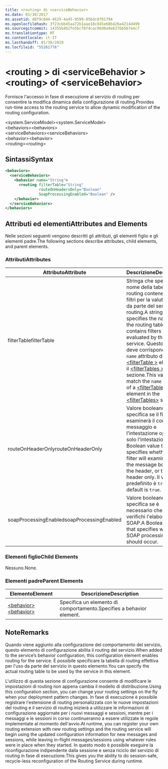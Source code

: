 ```yaml
---
title: <routing> di <serviceBehavior>
ms.date: 03/30/2017
ms.assetid: d8f9c844-4629-4a45-9599-856dc8f01794
ms.openlocfilehash: 3f23cbb45aa72b1aae18c845e68b426a4214d499
ms.sourcegitcommit: 14355b4b2fe5bcf874cac96d0a9e6376b567e4c7
ms.translationtype: MT
ms.contentlocale: it-IT
ms.lasthandoff: 01/30/2019
ms.locfileid: "55261776"
---
```

# <a name="routing-of-servicebehavior"></a><span data-ttu-id="5e913-102">\<routing > di \<serviceBehavior ></span><span class="sxs-lookup"><span data-stu-id="5e913-102">\<routing> of \<serviceBehavior></span></span>
<span data-ttu-id="5e913-103">Fornisce l'accesso in fase di esecuzione al servizio di routing per consentire la modifica dinamica della configurazione di routing.</span><span class="sxs-lookup"><span data-stu-id="5e913-103">Provides run-time access to the routing service to allow dynamic modification of the routing configuration.</span></span>  
  
 <span data-ttu-id="5e913-104">\<system.ServiceModel></span><span class="sxs-lookup"><span data-stu-id="5e913-104">\<system.ServiceModel></span></span>  
<span data-ttu-id="5e913-105">\<behaviors></span><span class="sxs-lookup"><span data-stu-id="5e913-105">\<behaviors></span></span>  
<span data-ttu-id="5e913-106">\<serviceBehaviors></span><span class="sxs-lookup"><span data-stu-id="5e913-106">\<serviceBehaviors></span></span>  
<span data-ttu-id="5e913-107">\<behavior></span><span class="sxs-lookup"><span data-stu-id="5e913-107">\<behavior></span></span>  
<span data-ttu-id="5e913-108">\<routing></span><span class="sxs-lookup"><span data-stu-id="5e913-108">\<routing></span></span>  
  
## <a name="syntax"></a><span data-ttu-id="5e913-109">Sintassi</span><span class="sxs-lookup"><span data-stu-id="5e913-109">Syntax</span></span>  
  
```xml  
<behaviors>
  <serviceBehaviors>
    <behavior name="String">
      <routing filterTable="String"
               routeOnHeadersOnly="Boolean"
               SoapProcessingEnabled="Boolean" />
    </behavior>
  </serviceBehaviors>
</behaviors>
```  
  
## <a name="attributes-and-elements"></a><span data-ttu-id="5e913-110">Attributi ed elementi</span><span class="sxs-lookup"><span data-stu-id="5e913-110">Attributes and Elements</span></span>  
 <span data-ttu-id="5e913-111">Nelle sezioni seguenti vengono descritti gli attributi, gli elementi figlio e gli elementi padre.</span><span class="sxs-lookup"><span data-stu-id="5e913-111">The following sections describe attributes, child elements, and parent elements.</span></span>  
  
### <a name="attributes"></a><span data-ttu-id="5e913-112">Attributi</span><span class="sxs-lookup"><span data-stu-id="5e913-112">Attributes</span></span>  
  
|<span data-ttu-id="5e913-113">Attributo</span><span class="sxs-lookup"><span data-stu-id="5e913-113">Attribute</span></span>|<span data-ttu-id="5e913-114">Descrizione</span><span class="sxs-lookup"><span data-stu-id="5e913-114">Description</span></span>|  
|---------------|-----------------|  
|<span data-ttu-id="5e913-115">filterTable</span><span class="sxs-lookup"><span data-stu-id="5e913-115">filterTable</span></span>|<span data-ttu-id="5e913-116">Stringa che specifica il nome della tabella di routing contenente i filtri per la valutazione da parte del servizio di routing.</span><span class="sxs-lookup"><span data-stu-id="5e913-116">A string that specifies the name of the routing table that contains filters to be evaluated by the routing service.</span></span> <span data-ttu-id="5e913-117">Questo valore deve corrispondere il `name` attributo di un [ \<filterTable >](../../../../../docs/framework/configure-apps/file-schema/wcf/filtertable.md) elemento il [ \<filterTables >](../../../../../docs/framework/configure-apps/file-schema/wcf/filtertables.md) sezione.</span><span class="sxs-lookup"><span data-stu-id="5e913-117">This value must match the `name` attribute of a [\<filterTable>](../../../../../docs/framework/configure-apps/file-schema/wcf/filtertable.md) element in the [\<filterTables>](../../../../../docs/framework/configure-apps/file-schema/wcf/filtertables.md) section.</span></span>|  
|<span data-ttu-id="5e913-118">routeOnHeaderOnly</span><span class="sxs-lookup"><span data-stu-id="5e913-118">routeOnHeaderOnly</span></span>|<span data-ttu-id="5e913-119">Valore booleano che specifica se il filtro esaminerà il corpo del messaggio e l'intestazione oppure solo l'intestazione.</span><span class="sxs-lookup"><span data-stu-id="5e913-119">A Boolean value that specifies whether the filter will examine both the message body and the header, or the header only.</span></span> <span data-ttu-id="5e913-120">Il valore predefinito è `true`.</span><span class="sxs-lookup"><span data-stu-id="5e913-120">The default is `true`.</span></span>|  
|<span data-ttu-id="5e913-121">soapProcessingEnabled</span><span class="sxs-lookup"><span data-stu-id="5e913-121">soapProcessingEnabled</span></span>|<span data-ttu-id="5e913-122">Valore booleano che specifica se è necessario che si verifichi l'elaborazione SOAP.</span><span class="sxs-lookup"><span data-stu-id="5e913-122">A Boolean value that specifies whether SOAP processing should occur.</span></span>|  
  
### <a name="child-elements"></a><span data-ttu-id="5e913-123">Elementi figlio</span><span class="sxs-lookup"><span data-stu-id="5e913-123">Child Elements</span></span>  
 <span data-ttu-id="5e913-124">Nessuno.</span><span class="sxs-lookup"><span data-stu-id="5e913-124">None.</span></span>  
  
### <a name="parent-elements"></a><span data-ttu-id="5e913-125">Elementi padre</span><span class="sxs-lookup"><span data-stu-id="5e913-125">Parent Elements</span></span>  
  
|<span data-ttu-id="5e913-126">Elemento</span><span class="sxs-lookup"><span data-stu-id="5e913-126">Element</span></span>|<span data-ttu-id="5e913-127">Descrizione</span><span class="sxs-lookup"><span data-stu-id="5e913-127">Description</span></span>|  
|-------------|-----------------|  
|[<span data-ttu-id="5e913-128">\<behavior></span><span class="sxs-lookup"><span data-stu-id="5e913-128">\<behavior></span></span>](../../../../../docs/framework/configure-apps/file-schema/wcf/behavior-of-endpointbehaviors.md)|<span data-ttu-id="5e913-129">Specifica un elemento di comportamento.</span><span class="sxs-lookup"><span data-stu-id="5e913-129">Specifies a behavior element.</span></span>|  
  
## <a name="remarks"></a><span data-ttu-id="5e913-130">Note</span><span class="sxs-lookup"><span data-stu-id="5e913-130">Remarks</span></span>  
 <span data-ttu-id="5e913-131">Quando viene aggiunto alla configurazione del comportamento del servizio, questo elemento di configurazione abilita il routing del servizio.</span><span class="sxs-lookup"><span data-stu-id="5e913-131">When added to the service’s behavior configuration, this configuration element enables routing for the service.</span></span> <span data-ttu-id="5e913-132">È possibile specificare la tabella di routing effettiva per l'uso da parte del servizio in questo elemento.</span><span class="sxs-lookup"><span data-stu-id="5e913-132">You can specify the actual routing table to be used by the service in this element.</span></span>  
  
 <span data-ttu-id="5e913-133">L'utilizzo di questa sezione di configurazione consente di modificare le impostazioni di routing non appena cambia il modello di distribuzione.</span><span class="sxs-lookup"><span data-stu-id="5e913-133">Using this configuration section, you can change your routing settings on the fly when your deployment pattern changes.</span></span> <span data-ttu-id="5e913-134">In fase di esecuzione è possibile registrare l'estensione di routing personalizzata con le nuove impostazioni del routing e il servizio di routing inizierà a utilizzare le informazioni di configurazione aggiornate per i nuovi messaggi e sessioni, mentre per i messaggi e le sessioni in corso continueranno a essere utilizzate le regole implementate al momento dell'avvio.</span><span class="sxs-lookup"><span data-stu-id="5e913-134">At runtime, you can register your own routing extension with new routing settings and the routing service will begin using the updated configuration information for new messages and sessions, while leaving in-flight messages/sessions using whatever rules were in place when they started.</span></span>  <span data-ttu-id="5e913-135">In questo modo è possibile eseguire la riconfigurazione indipendente dalla sessione e senza riciclo del servizio di routing in fase di esecuzione.</span><span class="sxs-lookup"><span data-stu-id="5e913-135">This gives you the ability to do session-safe, recycle-less reconfiguration of the Routing Service during runtime.</span></span>  
  
